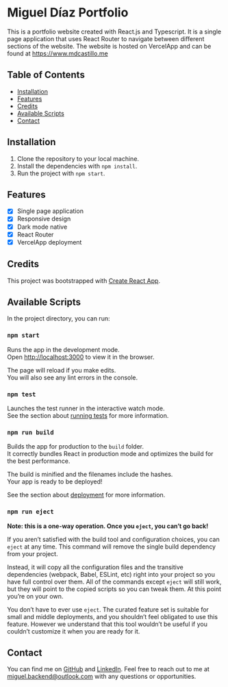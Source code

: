 # Miguel Díaz Portfolio

This is a portfolio website created with React.js and Typescript. It is a single page application that uses React Router to navigate between different sections of the website. The website is hosted on VercelApp and can be found at https://www.mdcastillo.me

## Table of Contents

- [Installation](#installation)
- [Features](#features)
- [Credits](#credits)
- [Available Scripts](#available-scripts)
- [Contact](#contact)

## Installation

1. Clone the repository to your local machine.
2. Install the dependencies with `npm install`.
3. Run the project with `npm start`.

## Features

- [x] Single page application
- [x] Responsive design
- [x] Dark mode native
- [x] React Router
- [x] VercelApp deployment

## Credits

This project was bootstrapped with [Create React App](https://github.com/facebook/create-react-app).

## Available Scripts

In the project directory, you can run:

### `npm start`

Runs the app in the development mode.\
Open [http://localhost:3000](http://localhost:3000) to view it in the browser.

The page will reload if you make edits.\
You will also see any lint errors in the console.

### `npm test`

Launches the test runner in the interactive watch mode.\
See the section about [running tests](https://facebook.github.io/create-react-app/docs/running-tests) for more information.

### `npm run build`

Builds the app for production to the `build` folder.\
It correctly bundles React in production mode and optimizes the build for the best performance.

The build is minified and the filenames include the hashes.\
Your app is ready to be deployed!

See the section about [deployment](https://facebook.github.io/create-react-app/docs/deployment) for more information.

### `npm run eject`

**Note: this is a one-way operation. Once you `eject`, you can’t go back!**

If you aren’t satisfied with the build tool and configuration choices, you can `eject` at any time. This command will remove the single build dependency from your project.

Instead, it will copy all the configuration files and the transitive dependencies (webpack, Babel, ESLint, etc) right into your project so you have full control over them. All of the commands except `eject` will still work, but they will point to the copied scripts so you can tweak them. At this point you’re on your own.

You don’t have to ever use `eject`. The curated feature set is suitable for small and middle deployments, and you shouldn’t feel obligated to use this feature. However we understand that this tool wouldn’t be useful if you couldn’t customize it when you are ready for it.

## Contact

You can find me on [GitHub](https://github.com/MDCIrony) and [LinkedIn](https://www.linkedin.com/in/migueldiaz2023).
Feel free to reach out to me at [miguel.backend@outlook.com](mailto:miguel.backend@outlook.com) with any questions or opportunities.
